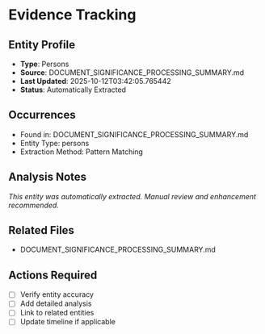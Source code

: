 # Evidence Tracking

## Entity Profile
- **Type**: Persons
- **Source**: DOCUMENT_SIGNIFICANCE_PROCESSING_SUMMARY.md
- **Last Updated**: 2025-10-12T03:42:05.765442
- **Status**: Automatically Extracted

## Occurrences
- Found in: DOCUMENT_SIGNIFICANCE_PROCESSING_SUMMARY.md
- Entity Type: persons
- Extraction Method: Pattern Matching

## Analysis Notes
*This entity was automatically extracted. Manual review and enhancement recommended.*

## Related Files
- DOCUMENT_SIGNIFICANCE_PROCESSING_SUMMARY.md

## Actions Required
- [ ] Verify entity accuracy
- [ ] Add detailed analysis
- [ ] Link to related entities
- [ ] Update timeline if applicable
